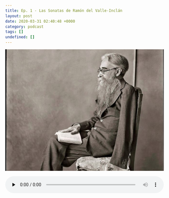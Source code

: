 ```yaml
---
title: Ep. 1 - Las Sonatas de Ramón del Valle-Inclán
layout: post
date: 2020-03-31 02:40:48 +0000
category: podcast
tags: []
undefined: []
---
```

![Valle-Inclán](/uploads/valleinclan.jpg "Valle-Inclán")

<audio id="audio_1" controls="" preload="none" style="width:100%;padding:0;"><source src="/uploads/valleinclan.mp3" type="audio/mpeg"></audio>
